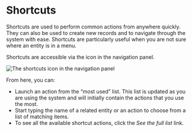 <a id="user-guide-getting-started-shortcuts"></a>

# Shortcuts

Shortcuts are used to perform common actions from anywhere quickly. They can also be used to create new records and to navigate through the system with ease. Shortcuts are particularly useful when you are not sure where an entity is in a
menu.

Shortcuts are accessible via the icon in the navigation panel.

![The shortcuts icon in the navigation panel](user/img/getting_started/navigation/shortcut_full.png)

From here, you can:

* Launch an action from the “most used” list. This list is updated as you are using the system and will initially contain the actions that you use the most.
* Start typing the name of a related entity or an action to choose from a list of matching items.
* To see all the available shortcut actions, click the *See the full list* link.
